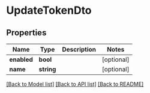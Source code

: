 # UpdateTokenDto

## Properties
Name | Type | Description | Notes
------------ | ------------- | ------------- | -------------
**enabled** | **bool** |  | [optional] 
**name** | **string** |  | [optional] 

[[Back to Model list]](../../README.md#documentation-for-models) [[Back to API list]](../../README.md#documentation-for-api-endpoints) [[Back to README]](../../README.md)

